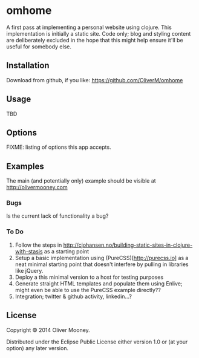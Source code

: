 # omhome

A first pass at implementing a personal website using clojure. This implementation is initially a static site. Code only; blog and styling content are deliberately excluded in the hope that this might help ensure it'll be useful for somebody else.

## Installation

Download from github, if you like: https://github.com/OliverM/omhome

## Usage

TBD

## Options

FIXME: listing of options this app accepts.

## Examples

The main (and potentially only) example should be visible at http://olivermooney.com

### Bugs

Is the current lack of functionality a bug?

### To Do
1. Follow the steps in http://cjohansen.no/building-static-sites-in-clojure-with-stasis as a starting point
2. Setup a basic implementation using (PureCSS)[http://purecss.io] as a neat minimal starting point that doesn't interfere by pulling in libraries like jQuery.
3. Deploy a this minimal version to a host for testing purposes
4. Generate straight HTML templates and populate them using Enlive; might even be able to use the PureCSS example directly??
5. Integration; twitter & github activity, linkedin...?

## License

Copyright © 2014 Oliver Mooney.

Distributed under the Eclipse Public License either version 1.0 or (at
your option) any later version.
